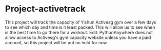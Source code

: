 # Project-activetrack
This project will track the capacity of Yishun Activesg gym over a few days to see which day and time is it least packed. This will allow us to see when is the best time to go there for a workout.
Edit: PythonAnywhere does not allow access to Activesg's gym capacity website unless you have a paid account, so this project will be put on hold for now
